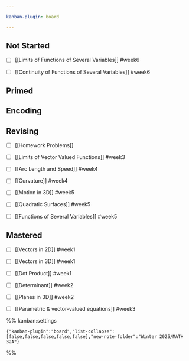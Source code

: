 ```yaml
---

kanban-plugin: board

---
```


## Not Started

- [ ] [[Limits of Functions of Several Variables]] #week6
- [ ] [[Continuity of Functions of Several Variables]] #week6


## Primed



## Encoding



## Revising

- [ ] [[Homework Problems]]
- [ ] [[Limits of Vector Valued Functions]] #week3
- [ ] [[Arc Length and Speed]] #week4
- [ ] [[Curvature]] #week4
- [ ] [[Motion in 3D]] #week5
- [ ] [[Quadratic Surfaces]] #week5
- [ ] [[Functions of Several Variables]] #week5


## Mastered

- [ ] [[Vectors in 2D]] #week1
- [ ] [[Vectors in 3D]] #week1
- [ ] [[Dot Product]] #week1
- [ ] [[Determinant]] #week2
- [ ] [[Planes in 3D]] #week2
- [ ] [[Parametric & vector-valued equations]] #week3




%% kanban:settings
```
{"kanban-plugin":"board","list-collapse":[false,false,false,false,false],"new-note-folder":"Winter 2025/MATH 32A"}
```
%%